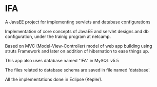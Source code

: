 IFA
===

A JavaEE project for implementing servlets and database configurations

Implementation of core concepts of JavaEE and servlet designs and db configuration, under the trainig program at netcamp.

Based on MVC (Model-View-Controller) model of web app building using struts Framework and later on addition of hibernation to ease things up.

This app also uses database named "IFA" in MySQL v5.5

The files related to database schema are saved in file named 'database'.

All the implementations done in Eclipse (Kepler).
